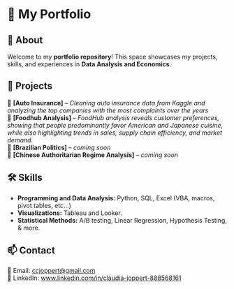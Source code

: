 # 🌟 My Portfolio

## 📖 About  
Welcome to my **portfolio repository**! This space showcases my projects, skills, and experiences in **Data Analysis and Economics**.  

## 🚀 Projects  
🔹 **[Auto Insurance]** – *Cleaning auto insurance data from Kaggle and analyzing the top companies with the most complaints over the years*  
🔹 **[Foodhub Analysis]** – *FoodHub analysis reveals customer preferences, showing that people predominantly favor American and Japanese cuisine, while also highlighting trends in sales, supply chain efficiency, and market demand.*  
🔹 **[Brazilian Politics]** – *coming soon*  
🔹 **[Chinese Authoritarian Regime Analysis]** – *coming soon* 

## 🛠 Skills  
- **Programming and Data Analysis:** Python, SQL, Excel (VBA, macros, pivot tables, etc...)   
- **Visualizations:** Tableau and Looker.
- **Statistical Methods:** A/B testing, Linear Regression, Hypothesis Testing, & more. 

## 📫 Contact  
📧 Email: ccjoppert@gmail.com  
🔗 LinkedIn: www.linkedin.com/in/claudia-joppert-888568161  

